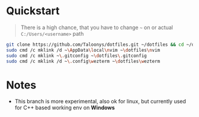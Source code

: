 # Quickstart
> There is a high chance, that you have to change `~` on or actual `C:/Users/<username>` path
```sh
git clone https://github.com/Taloonys/dotfiles.git ~/dotfiles && cd ~/dotfiles
sudo cmd /c mklink /d ~\AppData\local\nvim ~\dotfiles\nvim
sudo cmd /c mklink ~\.gitconfig ~\dotfiles\.gitconfig
sudo cmd /c mklink /d ~\.config\wezterm ~\dotfiles\wezterm
```

# Notes
* This branch is more experimental, also ok for linux, but currently used for C++ based working env on **Windows**
